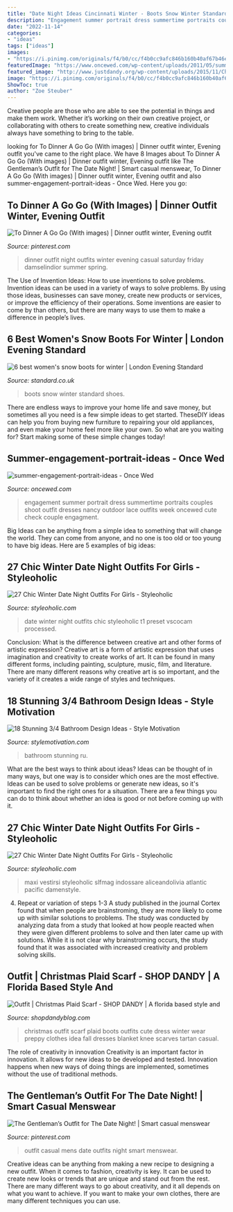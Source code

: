 ```yaml
---
title: "Date Night Ideas Cincinnati Winter - Boots Snow Winter Standard Shoes"
description: "Engagement summer portrait dress summertime portraits couples shoot outfit dresses nancy outdoor lace outfits week oncewed cute check couple engagment"
date: "2022-11-14"
categories:
- "ideas"
tags: ["ideas"]
images:
- "https://i.pinimg.com/originals/f4/b0/cc/f4b0cc9afc846b160b40af67b46e54d3.jpg"
featuredImage: "https://www.oncewed.com/wp-content/uploads/2011/05/summer-engagement-portrait-ideas.jpg"
featured_image: "http://www.justdandy.org/wp-content/uploads/2015/11/Christmas-Outfit-Idea-Christmas-Plaid-Scarf-with-Over-the-Knee-Boots_-10.jpg"
image: "https://i.pinimg.com/originals/f4/b0/cc/f4b0cc9afc846b160b40af67b46e54d3.jpg"
ShowToc: true
author: "Zoe Steuber"
---
```



Creative people are those who are able to see the potential in things and make them work. Whether it’s working on their own creative project, or collaborating with others to create something new, creative individuals always have something to bring to the table.

	

		
looking for To Dinner A Go Go (With images) | Dinner outfit winter, Evening outfit you've came to the right place. We have 8 Images about To Dinner A Go Go (With images) | Dinner outfit winter, Evening outfit like The Gentleman’s Outfit for The Date Night! | Smart casual menswear, To Dinner A Go Go (With images) | Dinner outfit winter, Evening outfit and also summer-engagement-portrait-ideas - Once Wed. Here you go:
		
    
## To Dinner A Go Go (With Images) | Dinner Outfit Winter, Evening Outfit

<img loading=lazy src="https://i.pinimg.com/originals/f4/b0/cc/f4b0cc9afc846b160b40af67b46e54d3.jpg" onerror="this.onerror=null;this.src='https://tse4.mm.bing.net/th?id=OIP.xBpJc5M3TZqJ1RH4gaGSlQHaKp&amp;pid=15.1';" alt="To Dinner A Go Go (With images) | Dinner outfit winter, Evening outfit">

_Source: pinterest.com_

>dinner outfit night outfits winter evening casual saturday friday damselindior summer spring. 

	

The Use of Invention Ideas: How to use inventions to solve problems.
Invention ideas can be used in a variety of ways to solve problems. By using those ideas, businesses can save money, create new products or services, or improve the efficiency of their operations. Some inventions are easier to come by than others, but there are many ways to use them to make a difference in people’s lives.

    
## 6 Best Women&#039;s Snow Boots For Winter | London Evening Standard

<img loading=lazy src="https://www.standard.co.uk/s3fs-public/thumbnails/image/2016/12/05/11/botos-header.jpg" onerror="this.onerror=null;this.src='https://tse4.mm.bing.net/th?id=OIP.fqpYoPSpPqdZd3Mi4-MSwAEyDM&amp;pid=15.1';" alt="6 best women&#039;s snow boots for winter | London Evening Standard">

_Source: standard.co.uk_

>boots snow winter standard shoes. 

	

There are endless ways to improve your home life and save money, but sometimes all you need is a few simple ideas to get started. TheseDIY ideas can help you from buying new furniture to repairing your old appliances, and even make your home feel more like your own. So what are you waiting for? Start making some of these simple changes today!

    
## Summer-engagement-portrait-ideas - Once Wed

<img loading=lazy src="https://www.oncewed.com/wp-content/uploads/2011/05/summer-engagement-portrait-ideas.jpg" onerror="this.onerror=null;this.src='https://tse3.mm.bing.net/th?id=OIP.H6GnJ6CbvqMvlT_iH88VkgHaLH&amp;pid=15.1';" alt="summer-engagement-portrait-ideas - Once Wed">

_Source: oncewed.com_

>engagement summer portrait dress summertime portraits couples shoot outfit dresses nancy outdoor lace outfits week oncewed cute check couple engagment. 

	

Big Ideas can be anything from a simple idea to something that will change the world. They can come from anyone, and no one is too old or too young to have big ideas. Here are 5 examples of big ideas: 

    
## 27 Chic Winter Date Night Outfits For Girls - Styleoholic

<img loading=lazy src="http://i.styleoholic.com/2016/01/chic-winter-date-night-outfits-for-girls-14.jpg" onerror="this.onerror=null;this.src='https://tse1.mm.bing.net/th?id=OIP.DQ7ErT1wsZ29q0q1NWK2hgHaLH&amp;pid=15.1';" alt="27 Chic Winter Date Night Outfits For Girls - Styleoholic">

_Source: styleoholic.com_

>date winter night outfits chic styleoholic t1 preset vscocam processed. 

	

Conclusion: What is the difference between creative art and other forms of artistic expression?
Creative art is a form of artistic expression that uses imagination and creativity to create works of art. It can be found in many different forms, including painting, sculpture, music, film, and literature. There are many different reasons why creative art is so important, and the variety of it creates a wide range of styles and techniques.

    
## 18 Stunning 3/4 Bathroom Design Ideas - Style Motivation

<img loading=lazy src="http://www.stylemotivation.com/wp-content/uploads/2016/12/17.jpg" onerror="this.onerror=null;this.src='https://tse1.mm.bing.net/th?id=OIP.6k1gKPkxKYABZ2BLAYgiBQHaJ4&amp;pid=15.1';" alt="18 Stunning 3/4 Bathroom Design Ideas - Style Motivation">

_Source: stylemotivation.com_

>bathroom stunning ru. 

	

What are the best ways to think about ideas?
Ideas can be thought of in many ways, but one way is to consider which ones are the most effective. Ideas can be used to solve problems or generate new ideas, so it's important to find the right ones for a situation. There are a few things you can do to think about whether an idea is good or not before coming up with it.

    
## 27 Chic Winter Date Night Outfits For Girls - Styleoholic

<img loading=lazy src="https://i.styleoholic.com/2016/01/chic-winter-date-night-outfits-for-girls-8.jpg" onerror="this.onerror=null;this.src='https://tse1.mm.bing.net/th?id=OIP.scP-VZ7C3vUH_2joS7uFvQHaLH&amp;pid=15.1';" alt="27 Chic Winter Date Night Outfits For Girls - Styleoholic">

_Source: styleoholic.com_

>maxi vestirsi styleoholic slfmag indossare aliceandolivia atlantic pacific damenstyle. 

	

4. Repeat or variation of steps 1-3
A study published in the journal Cortex found that when people are brainstroming, they are more likely to come up with similar solutions to problems. The study was conducted by analyzing data from a study that looked at how people reacted when they were given different problems to solve and then later came up with solutions. While it is not clear why brainstroming occurs, the study found that it was associated with increased creativity and problem solving skills.

    
## Outfit | Christmas Plaid Scarf - SHOP DANDY | A Florida Based Style And

<img loading=lazy src="http://www.justdandy.org/wp-content/uploads/2015/11/Christmas-Outfit-Idea-Christmas-Plaid-Scarf-with-Over-the-Knee-Boots_-10.jpg" onerror="this.onerror=null;this.src='https://tse4.mm.bing.net/th?id=OIP.QxkRkH1ldLuh1mG4TkmGkQHaKo&amp;pid=15.1';" alt="Outfit | Christmas Plaid Scarf - SHOP DANDY | A florida based style and">

_Source: shopdandyblog.com_

>christmas outfit scarf plaid boots outfits cute dress winter wear preppy clothes idea fall dresses blanket knee scarves tartan casual. 

	

The role of creativity in innovation
Creativity is an important factor in innovation. It allows for new ideas to be developed and tested. Innovation happens when new ways of doing things are implemented, sometimes without the use of traditional methods.

    
## The Gentleman’s Outfit For The Date Night! | Smart Casual Menswear

<img loading=lazy src="https://i.pinimg.com/736x/a9/5e/92/a95e920fce9b7489066d378f5382f227--mens-wardrobe-essentials-mens-wardrobe.jpg" onerror="this.onerror=null;this.src='https://tse3.mm.bing.net/th?id=OIP.GGaK6DjY9qbzuYbBN3pdNQCzEs&amp;pid=15.1';" alt="The Gentleman’s Outfit for The Date Night! | Smart casual menswear">

_Source: pinterest.com_

>outfit casual mens date outfits night smart menswear. 

	

Creative ideas can be anything from making a new recipe to designing a new outfit. When it comes to fashion, creativity is key. It can be used to create new looks or trends that are unique and stand out from the rest. There are many different ways to go about creativity, and it all depends on what you want to achieve. If you want to make your own clothes, there are many different techniques you can use.

